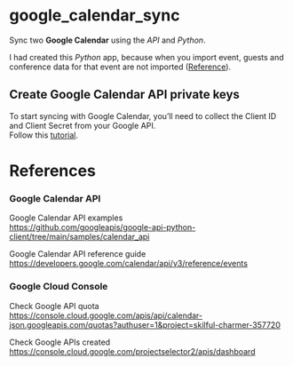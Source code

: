 # google_calendar_sync
Sync two **Google Calendar** using the *API* and *Python*.

I had created this *Python* app, because when you import event, guests and conference data for that event are not imported ([Reference](https://support.google.com/calendar/answer/37118)).

## Create Google Calendar API private keys
To start syncing with Google Calendar, you’ll need to collect the Client ID and Client Secret from your Google API.\
Follow this [tutorial](https://simplyscheduleappointments.com/guides/google-api-credentials/).

# References
### Google Calendar API
Google Calendar API examples\
https://github.com/googleapis/google-api-python-client/tree/main/samples/calendar_api

Google Calendar API reference guide\
https://developers.google.com/calendar/api/v3/reference/events

### Google Cloud Console
Check Google API quota\
https://console.cloud.google.com/apis/api/calendar-json.googleapis.com/quotas?authuser=1&project=skilful-charmer-357720

Check Google APIs created\
https://console.cloud.google.com/projectselector2/apis/dashboard


